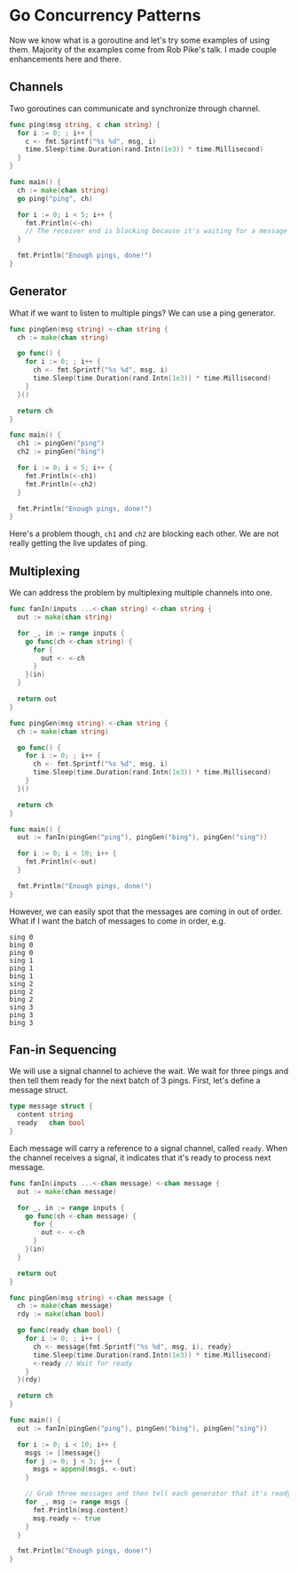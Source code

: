 # Go Concurrency Patterns

Now we know what is a goroutine and let's try some examples of using them. Majority of the examples
come from Rob Pike's talk. I made couple enhancements here and there.

## Channels

Two goroutines can communicate and synchronize through channel.

```go
func ping(msg string, c chan string) {
  for i := 0; ; i++ {
    c <- fmt.Sprintf("%s %d", msg, i)
    time.Sleep(time.Duration(rand.Intn(1e3)) * time.Millisecond)
  }
}

func main() {
  ch := make(chan string)
  go ping("ping", ch)

  for i := 0; i < 5; i++ {
    fmt.Println(<-ch)
    // The receiver end is blocking because it's waiting for a message to come through the channel.
  }

  fmt.Println("Enough pings, done!")
}
```

## Generator

What if we want to listen to multiple pings? We can use a ping generator.

```go
func pingGen(msg string) <-chan string {
  ch := make(chan string)

  go func() {
    for i := 0; ; i++ {
      ch <- fmt.Sprintf("%s %d", msg, i)
      time.Sleep(time.Duration(rand.Intn(1e3)) * time.Millisecond)
    }
  }()

  return ch
}

func main() {
  ch1 := pingGen("ping")
  ch2 := pingGen("bing")

  for i := 0; i < 5; i++ {
    fmt.Println(<-ch1)
    fmt.Println(<-ch2)
  }

  fmt.Println("Enough pings, done!")
}
```

Here's a problem though, `ch1` and `ch2` are blocking each other. We are not really getting the live
updates of ping.

## Multiplexing

We can address the problem by multiplexing multiple channels into one.

```go
func fanIn(inputs ...<-chan string) <-chan string {
  out := make(chan string)

  for _, in := range inputs {
    go func(ch <-chan string) {
      for {
        out <- <-ch
      }
    }(in)
  }

  return out
}

func pingGen(msg string) <-chan string {
  ch := make(chan string)

  go func() {
    for i := 0; ; i++ {
      ch <- fmt.Sprintf("%s %d", msg, i)
      time.Sleep(time.Duration(rand.Intn(1e3)) * time.Millisecond)
    }
  }()

  return ch
}

func main() {
  out := fanIn(pingGen("ping"), pingGen("bing"), pingGen("sing"))

  for i := 0; i < 10; i++ {
    fmt.Println(<-out)
  }

  fmt.Println("Enough pings, done!")
}
```

However, we can easily spot that the messages are coming in out of order. What if I want the batch
of messages to come in order, e.g.

```text
sing 0
bing 0
ping 0
sing 1
ping 1
bing 1
sing 2
ping 2
bing 2
sing 3
ping 3
bing 3
```

## Fan-in Sequencing

We will use a signal channel to achieve the wait. We wait for three pings and then tell them ready
for the next batch of 3 pings. First, let's define a message struct.

```go
type message struct {
  content string
  ready   chan bool
}
```

Each message will carry a reference to a signal channel, called `ready`. When the channel receives a
signal, it indicates that it's ready to process next message.

```go
func fanIn(inputs ...<-chan message) <-chan message {
  out := make(chan message)

  for _, in := range inputs {
    go func(ch <-chan message) {
      for {
        out <- <-ch
      }
    }(in)
  }

  return out
}

func pingGen(msg string) <-chan message {
  ch := make(chan message)
  rdy := make(chan bool)

  go func(ready chan bool) {
    for i := 0; ; i++ {
      ch <- message{fmt.Sprintf("%s %d", msg, i), ready}
      time.Sleep(time.Duration(rand.Intn(1e3)) * time.Millisecond)
      <-ready // Wait for ready
    }
  }(rdy)

  return ch
}

func main() {
  out := fanIn(pingGen("ping"), pingGen("bing"), pingGen("sing"))

  for i := 0; i < 10; i++ {
    msgs := []message{}
    for j := 0; j < 3; j++ {
      msgs = append(msgs, <-out)
    }

    // Grab three messages and then tell each generator that it's ready for next message.
    for _, msg := range msgs {
      fmt.Println(msg.content)
      msg.ready <- true
    }
  }

  fmt.Println("Enough pings, done!")
}
```